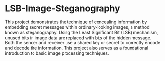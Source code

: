 # LSB-Image-Steganography
This project demonstrates the technique of concealing information by embedding secret messages within ordinary-looking images, a method known as steganography. Using the Least Significant Bit (LSB) mechanism, unused bits in image data are replaced with bits of the hidden message. Both the sender and receiver use a shared key or secret to correctly encode and decode the information. This project also serves as a foundational introduction to basic image processing techniques.

